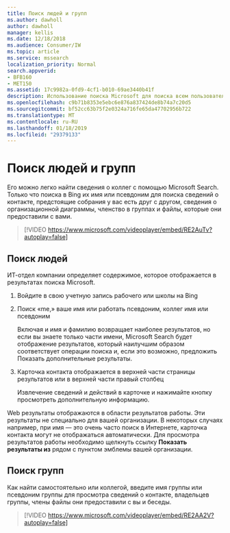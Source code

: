 ```yaml
---
title: Поиск людей и групп
ms.author: dawholl
author: dawholl
manager: kellis
ms.date: 12/18/2018
ms.audience: Consumer/IW
ms.topic: article
ms.service: mssearch
localization_priority: Normal
search.appverid:
- BFB160
- MET150
ms.assetid: 17c9982a-0fd9-4cf1-b010-69ae3440b41f
description: Использование поиска Microsoft для поиска всем пользователям в вашей компании и сведения, которые вы увидите
ms.openlocfilehash: c9b71b8353e5ebc6e876a837424de8b74a7c20d5
ms.sourcegitcommit: bf52cc63b75f2e0324a716fe65da47702956b722
ms.translationtype: MT
ms.contentlocale: ru-RU
ms.lasthandoff: 01/18/2019
ms.locfileid: "29379133"
---
```

# <a name="find-people-and-groups"></a>Поиск людей и групп

Его можно легко найти сведения о коллег с помощью Microsoft Search. Только что поиска в Bing их имя или псевдоним для поиска сведений о контакте, предстоящие собрания у вас есть друг с другом, сведения о организационной диаграммы, членство в группах и файлы, которые они предоставили с вами.
  
> [!VIDEO https://www.microsoft.com/videoplayer/embed/RE2AuTv?autoplay=false]
  
## <a name="find-people"></a>Поиск людей

ИТ-отдел компании определяет содержимое, которое отображается в результатах поиска Microsoft.
  
1. Войдите в свою учетную запись рабочего или школы на Bing
    
2. Поиск «me,» ваше имя или работать псевдоним, коллег имя или псевдоним
    
    Включая и имя и фамилию возвращает наиболее результатов, но если вы знаете только части имени, Microsoft Search будет отображение результатов, который наилучшим образом соответствует операции поиска и, если это возможно, предложить Показать дополнительные результаты.
    
3. Карточка контакта отображается в верхней части страницы результатов или в верхней части правый столбец
    
    Извлечение сведений и действий в карточке и нажимайте кнопку просмотреть дополнительную информацию.
    
Web результаты отображаются в области результатов работы. Эти результаты не специально для вашей организации. В некоторых случаях например, при имя — это очень часто поиск в Интернете, карточка контакта могут не отображаться автоматически. Для просмотра результатов работы необходимо щелкнуть ссылку **Показать результаты из** рядом с пунктом эмблемы вашей организации. 
  
## <a name="find-groups"></a>Поиск групп

Как найти самостоятельно или коллегой, введите имя группы или псевдоним группы для просмотра сведений о контакте, владельцев группы, члены файлы они предоставили с вы и беседы.
  
> [!VIDEO https://www.microsoft.com/videoplayer/embed/RE2AA2V?autoplay=false]
  

  

